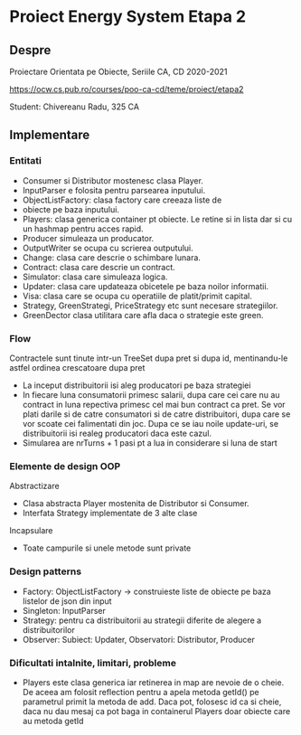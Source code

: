 # Proiect Energy System Etapa 2

## Despre

Proiectare Orientata pe Obiecte, Seriile CA, CD
2020-2021

<https://ocw.cs.pub.ro/courses/poo-ca-cd/teme/proiect/etapa2>

Student: Chivereanu Radu, 325 CA

## Implementare

### Entitati

- Consumer si Distributor mostenesc clasa Player.  
- InputParser e folosita pentru parsearea inputului.  
- ObjectListFactory: clasa factory care creeaza liste de
- obiecte pe baza inputului.  
- Players: clasa generica container pt obiecte. Le retine si in lista
dar si cu un hashmap pentru acces rapid.  
- Producer simuleaza un producator.  
- OutputWriter se ocupa cu scrierea outputului.  
- Change: clasa care descrie o schimbare lunara.  
- Contract: clasa care descrie un contract.  
- Simulator: clasa care simuleaza logica.  
- Updater: clasa care updateaza obicetele pe baza
noilor informatii.  
- Visa: clasa care se ocupa cu operatiile de platit/primit
capital.  
- Strategy, GreenStrategi, PriceStrategy etc sunt necesare strategiilor.  
- GreenDector clasa utilitara care afla daca o strategie este green.  



### Flow

Contractele sunt tinute intr-un TreeSet dupa pret si dupa id, mentinandu-le astfel ordinea crescatoare dupa pret   
- La inceput distribuitorii isi aleg producatori pe baza strategiei
- In fiecare luna consumatorii primesc salarii, dupa care cei care nu au contract in luna repectiva primesc cel mai bun 
contract ca pret. Se vor plati darile si de catre consumatori si de catre distribuitori, dupa care se vor scoate 
cei falimentati din joc. Dupa ce se iau noile update-uri, se distribuitorii isi realeg producatori
daca este cazul.
- Simularea are nrTurns + 1 pasi pt a lua in considerare si luna de start



### Elemente de design OOP
Abstractizare  
-  Clasa abstracta Player mostenita de Distributor si Consumer.
- Interfata Strategy implementate de 3 alte clase

Incapsulare
-  Toate campurile si unele metode sunt private
        



### Design patterns

- Factory: ObjectListFactory -> construieste liste de obiecte pe baza listelor de json
din input
- Singleton: InputParser
- Strategy: pentru ca distribuitorii au strategii diferite de alegere a distribuitorilor
- Observer: Subiect: Updater, Observatori: Distributor, Producer

### Dificultati intalnite, limitari, probleme

- Players este clasa generica iar retinerea in map are nevoie de o cheie. De aceea
am folosit reflection pentru a apela metoda getId() pe parametrul primit la metoda
de add. Daca pot, folosesc id ca si cheie, daca nu dau mesaj ca pot baga in containerul
Players doar obiecte care au metoda getId 

